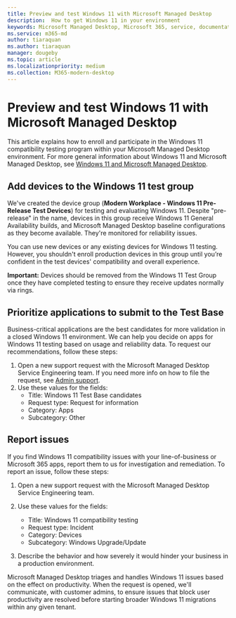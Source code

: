 ```yaml
---
title: Preview and test Windows 11 with Microsoft Managed Desktop
description:  How to get Windows 11 in your environment
keywords: Microsoft Managed Desktop, Microsoft 365, service, documentation
ms.service: m365-md
author: tiaraquan
ms.author: tiaraquan
manager: dougeby
ms.topic: article
ms.localizationpriority: medium
ms.collection: M365-modern-desktop
---
```


# Preview and test Windows 11 with Microsoft Managed Desktop

This article explains how to enroll and participate in the Windows 11 compatibility testing program within your Microsoft Managed Desktop environment. For more general information about Windows 11 and Microsoft Managed Desktop, see [Windows 11 and Microsoft Managed Desktop](../intro/win11-overview.md).  

## Add devices to the Windows 11 test group

We've created the device group (**Modern Workplace - Windows 11 Pre-Release Test Devices**) for testing and evaluating Windows 11. Despite "pre-release" in the name, devices in this group receive Windows 11 General Availability builds, and Microsoft Managed Desktop baseline configurations as they become available. They're monitored for reliability issues.

You can use new devices or any existing devices for Windows 11 testing. However, you shouldn't enroll production devices in this group until you’re confident in the test devices' compatibility and overall experience.

<b>Important:</b>  Devices should be removed from the Windows 11 Test Group once they have completed testing to ensure they receive updates normally via rings. 

## Prioritize applications to submit to the Test Base

Business-critical applications are the best candidates for more validation in a closed Windows 11 environment. We can help you decide on apps for Windows 11 testing based on usage and reliability data. To request our recommendations, follow these steps:

1. Open a new support request with the Microsoft Managed Desktop Service Engineering team. If you need more info on how to file the request, see [Admin support](admin-support.md).
2. Use these values for the fields:
    - Title: Windows 11 Test Base candidates
    - Request type: Request for information
    - Category: Apps
    - Subcategory: Other

## Report issues

If you find Windows 11 compatibility issues with your line-of-business or Microsoft 365 apps, report them to us for investigation and remediation. To report an issue, follow these steps:

1. Open a new support request with the Microsoft Managed Desktop Service Engineering team.
2. Use these values for the fields:
    - Title: Windows 11 compatibility testing
    - Request type: Incident
    - Category: Devices
    - Subcategory: Windows Upgrade/Update

3. Describe the behavior and how severely it would hinder your business in a production environment.

Microsoft Managed Desktop triages and handles Windows 11 issues based on the effect on productivity. When the request is opened, we'll communicate, with customer admins, to ensure issues that block user productivity are resolved before starting broader Windows 11 migrations within any given tenant.
